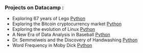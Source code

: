 ### Projects on Datacamp :

 - Exploring 67 years of Lego [Python](https://github.com/NicoDupont/Mooc/blob/master/Datacamp/Projects/Exploring%2067%20years%20of%20LEGO/notebook_lego_eda_python.ipynb)
 - Exploring the Bitcoin cryptocurrency market [Python](https://github.com/NicoDupont/Mooc/blob/master/Datacamp/Projects/Exploring%20the%20Bitcoin%20cryptocurrency%20market/notebook_bitcoin_eda_python.ipynb)
 - Exploring the evolution of Linux [Python](https://github.com/NicoDupont/Mooc/blob/master/Datacamp/Projects/Exploring%20the%20evolution%20of%20Linux/notebook_linux_eda_python.ipynb)
 - A New Era of Data Analysis in Baseball [Python](https://github.com/NicoDupont/Mooc/blob/master/Datacamp/Projects/A%20New%20Era%20of%20Data%20Analysis%20in%20Baseball/notebook_baseball_eda_python.ipynb)
 - Dr. Semmelweis and the Discovery of Handwashing [Python](https://github.com/NicoDupont/Mooc/blob/master/Datacamp/Projects/Dr.%20Semmelweis%20and%20the%20Discovery%20of%20Handwashing/notebook_handwashing_eda_python.ipynb)
 - Word Frequency in Moby Dick [Python](https://github.com/NicoDupont/Mooc/blob/master/Datacamp/Projects/Word%20Frequency%20in%20Moby%20Dick/notebook_mobydick_eda_python.ipynb)
